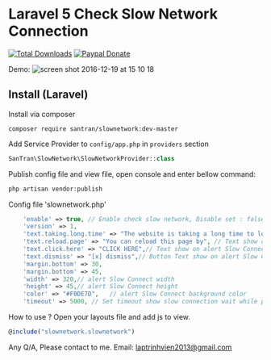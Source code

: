 Laravel 5 Check Slow Network Connection
======================

[![Total Downloads](https://img.shields.io/packagist/dt/santran/slownetwork.svg)](https://packagist.org/packages/santran/slownetwork)
[![Paypal Donate](https://www.paypalobjects.com/en_US/i/btn/btn_donate_SM.gif)](http://paypal.me/MrSanTran)

Demo:
![screen shot 2016-12-19 at 15 10 18](https://cloud.githubusercontent.com/assets/21286108/21305309/732868b4-c5fd-11e6-9b47-71d393ec518f.png)

Install (Laravel)
-----------------
Install via composer
```
composer require santran/slownetwork:dev-master
```

Add Service Provider to `config/app.php` in `providers` section
```php
SanTran\SlowNetwork\SlowNetworkProvider::class
```

Publish config file and view file, open console and enter bellow command:
```php
php artisan vendor:publish
```
Config file 'slownetwork.php'
```php
    'enable' => true, // Enable check slow network, Disable set : false
    'version' => 1,
    'text.taking.long.time' => "The website is taking a long time to load.", // Text show on alert Slow Connect
    'text.reload.page' => "You can reload this page by", // Text show on alert Slow Connect
    'text.click.here' => "CLICK HERE",// Text show on alert Slow Connect
    'text.dismiss' => "[x] dismiss",// Button Text show on alert Slow Connect
    'margin.bottom' => 30,
    'margin.bottom' => 45,
    'width' => 320,// alert Slow Connect width
    'height' => 45,// alert Slow Connect height
    'color' => "#F0DE7D",   // alert Slow Connect background color
    'timeout' => 5000, // Set timeout show slow connection wait while page load content
```

How to use ?
Open your layouts file and add js to view.
```javascript
@include("slownetwork.slownetwork")
```

Any Q/A, Please contact to me.
Email: laptrinhvien2013@gmail.com

